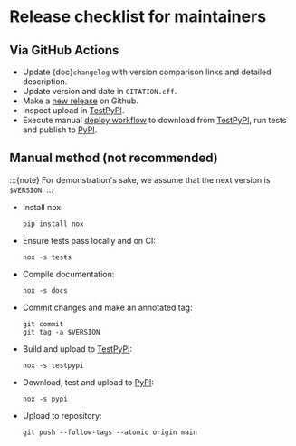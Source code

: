 # Release checklist for maintainers

## Via GitHub Actions

- Update {doc}`changelog` with version comparison links and detailed description.
- Update version and date in `CITATION.cff`.
- Make a [new release] on Github.
- Inspect upload in [TestPyPI].
- Execute manual [deploy workflow] to download from [TestPyPI], run tests and
  publish to [PyPI].

## Manual method (not recommended)

:::{note}
For demonstration's sake, we assume that the next version is `$VERSION`.
:::

- Install nox:

  ```
  pip install nox
  ```

- Ensure tests pass locally and on CI:

  ```
  nox -s tests
  ```

- Compile documentation:

  ```
  nox -s docs
  ```

- Commit changes and make an annotated tag:

  ```
  git commit
  git tag -a $VERSION
  ```

- Build and upload to [TestPyPI]:

  ```
  nox -s testpypi
  ```

- Download, test and upload to [PyPI]:

  ```
  nox -s pypi
  ```

- Upload to repository:

  ```
  git push --follow-tags --atomic origin main
  ```

[deploy workflow]: https://github.com/snek5000/snek5000/actions/workflows/deploy.yaml
[new release]: https://github.com/snek5000/snek5000/releases/new
[pypi]: https://pypi.org/project/snek5000/
[testpypi]: https://test.pypi.org/project/snek5000/
[twine]: https://twine.readthedocs.io/en/latest/
